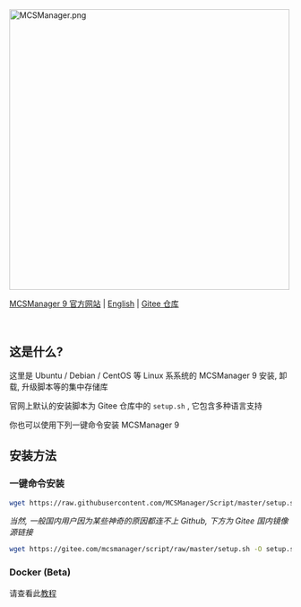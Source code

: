 <img src="https://public-link.oss-cn-shenzhen.aliyuncs.com/mcsm_picture/logo.png" alt="MCSManager.png" width="500px" />

<br />

[MCSManager 9 官方网站](http://mcsmanager.com/) | [English](https://github.com/MCSManager/Script/blob/master/README.md) | [Gitee 仓库](https://gitee.com/mcsmanager/script)

<br />

## 这是什么?

这里是 Ubuntu / Debian / CentOS 等 Linux 系系统的 MCSManager 9 安装, 卸载, 升级脚本等的集中存储库

官网上默认的安装脚本为 Gitee 仓库中的 `setup.sh` , 它包含多种语言支持

你也可以使用下列一键命令安装 MCSManager 9

## 安装方法

### 一键命令安装

```bash
wget https://raw.githubusercontent.com/MCSManager/Script/master/setup.sh -O setup.sh && bash setup.sh
```

_当然, 一般国内用户因为某些神奇的原因都连不上 Github, 下方为 Gitee 国内镜像源链接_

```bash
wget https://gitee.com/mcsmanager/script/raw/master/setup.sh -O setup.sh && bash setup.sh
```

### Docker (Beta)

请查看此[教程](https://github.com/MCSManager/Script/blob/master/docker/README_cn.md)

<br />
